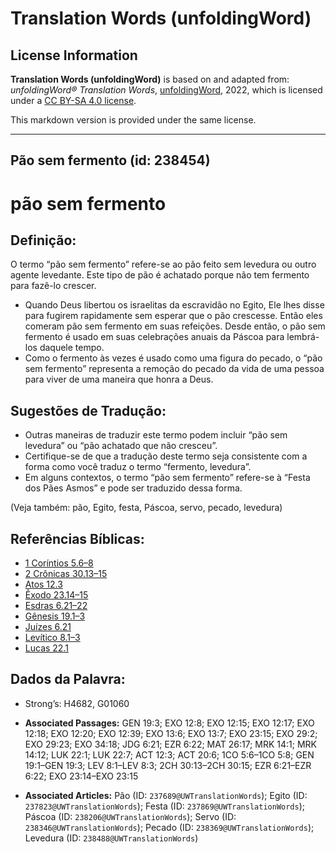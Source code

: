 # Translation Words (unfoldingWord)

## License Information

**Translation Words (unfoldingWord)** is based on and adapted from: _unfoldingWord® Translation Words_, [unfoldingWord](https://unfoldingword.org/utw), 2022, which is licensed under a [CC BY-SA 4.0 license](https://creativecommons.org/licenses/by-sa/4.0/legalcode.en).

This markdown version is provided under the same license.



--------------------------------

## Pão sem fermento (id: 238454)

pão sem fermento
================

Definição:
----------

O termo “pão sem fermento” refere\-se ao pão feito sem levedura ou outro agente levedante. Este tipo de pão é achatado porque não tem fermento para fazê\-lo crescer.

* Quando Deus libertou os israelitas da escravidão no Egito, Ele lhes disse para fugirem rapidamente sem esperar que o pão crescesse. Então eles comeram pão sem fermento em suas refeições. Desde então, o pão sem fermento é usado em suas celebrações anuais da Páscoa para lembrá\-los daquele tempo.
* Como o fermento às vezes é usado como uma figura do pecado, o “pão sem fermento” representa a remoção do pecado da vida de uma pessoa para viver de uma maneira que honra a Deus.

Sugestões de Tradução:
----------------------

* Outras maneiras de traduzir este termo podem incluir “pão sem levedura” ou “pão achatado que não cresceu”.
* Certifique\-se de que a tradução deste termo seja consistente com a forma como você traduz o termo “fermento, levedura”.
* Em alguns contextos, o termo “pão sem fermento” refere\-se à “Festa dos Pães Asmos” e pode ser traduzido dessa forma.

(Veja também: pão, Egito, festa, Páscoa, servo, pecado, levedura)

Referências Bíblicas:
---------------------

* [1 Coríntios 5\.6–8](https://ref.ly/1Cor5:6-1Cor5:8)
* [2 Crônicas 30\.13–15](https://ref.ly/2Chr30:13-2Chr30:15)
* [Atos 12\.3](https://ref.ly/Acts12:3)
* [Êxodo 23\.14–15](https://ref.ly/Exod23:14-Exod23:15)
* [Esdras 6\.21–22](https://ref.ly/Ezra6:21-Ezra6:22)
* [Gênesis 19\.1–3](https://ref.ly/Gen19:1-Gen19:3)
* [Juízes 6\.21](https://ref.ly/Judg6:21)
* [Levítico 8\.1–3](https://ref.ly/Lev8:1-Lev8:3)
* [Lucas 22\.1](https://ref.ly/Luke22:1)

Dados da Palavra:
-----------------

* Strong’s: H4682, G01060

* **Associated Passages:** GEN 19:3; EXO 12:8; EXO 12:15; EXO 12:17; EXO 12:18; EXO 12:20; EXO 12:39; EXO 13:6; EXO 13:7; EXO 23:15; EXO 29:2; EXO 29:23; EXO 34:18; JDG 6:21; EZR 6:22; MAT 26:17; MRK 14:1; MRK 14:12; LUK 22:1; LUK 22:7; ACT 12:3; ACT 20:6; 1CO 5:6–1CO 5:8; GEN 19:1–GEN 19:3; LEV 8:1–LEV 8:3; 2CH 30:13–2CH 30:15; EZR 6:21–EZR 6:22; EXO 23:14–EXO 23:15
* **Associated Articles:** Pão (ID: `237689@UWTranslationWords`); Egito (ID: `237823@UWTranslationWords`); Festa (ID: `237869@UWTranslationWords`); Páscoa (ID: `238206@UWTranslationWords`); Servo (ID: `238346@UWTranslationWords`); Pecado (ID: `238369@UWTranslationWords`); Levedura (ID: `238488@UWTranslationWords`)

